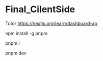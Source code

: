 # Final_CilentSide
Tutor
 https://nextjs.org/learn/dashboard-ap

 npm install -g pnpm
 
 pnpm i
 
 pnpm dev

